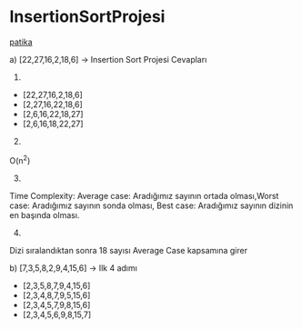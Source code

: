 # InsertionSortProjesi
[patika](https://app.patika.dev/lousypickpocketraum)

a) [22,27,16,2,18,6] -> Insertion Sort Projesi Cevapları

1)
- [22,27,16,2,18,6] 
- [2,27,16,22,18,6] 
- [2,6,16,22,18,27] 
- [2,6,16,18,22,27] 

2)
O(n<sup>2</sup>)

3) 
Time Complexity: Average case: Aradığımız sayının ortada olması,Worst case: Aradığımız sayının sonda olması, Best case: Aradığımız sayının dizinin en başında olması.

4)
Dizi sıralandıktan sonra 18 sayısı Average Case kapsamına girer

b) [7,3,5,8,2,9,4,15,6] -> Ilk 4 adımı

- [2,3,5,8,7,9,4,15,6]
- [2,3,4,8,7,9,5,15,6]
- [2,3,4,5,7,9,8,15,6]
- [2,3,4,5,6,9,8,15,7]
